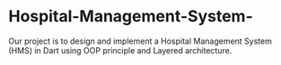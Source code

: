 # Hospital-Management-System-
Our project is to design and implement a Hospital Management System (HMS) in Dart using OOP principle and Layered architecture.
